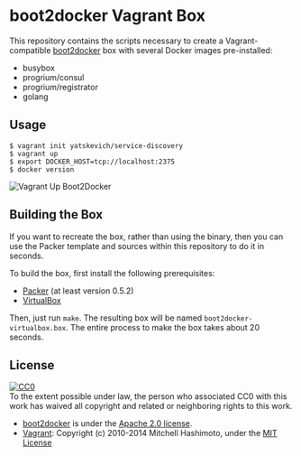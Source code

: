# boot2docker Vagrant Box

This repository contains the scripts necessary to create a Vagrant-compatible
[boot2docker](https://github.com/boot2docker/boot2docker) box with several Docker images pre-installed:
- busybox
- progrium/consul
- progrium/registrator
- golang

## Usage

    $ vagrant init yatskevich/service-discovery
    $ vagrant up
    $ export DOCKER_HOST=tcp://localhost:2375
    $ docker version

![Vagrant Up Boot2Docker](https://raw.github.com/yatskevich/service-discovery-box/classic/readme_image.gif)

## Building the Box

If you want to recreate the box, rather than using the binary, then
you can use the Packer template and sources within this repository to
do it in seconds.

To build the box, first install the following prerequisites:

  * [Packer](http://www.packer.io) (at least version 0.5.2)
  * [VirtualBox](http://www.virtualbox.org)

Then, just run `make`. The resulting box will be named `boot2docker-virtualbox.box`.
The entire process to make the box takes about 20 seconds.

## License

[![CC0](http://i.creativecommons.org/p/zero/1.0/88x31.png)](http://creativecommons.org/publicdomain/zero/1.0/)  
To the extent possible under law, the person who associated CC0 with this work has waived all copyright and related or neighboring rights to this work.

- [boot2docker](http://boot2docker.io/) is under the [Apache 2.0 license](http://www.apache.org/licenses/LICENSE-2.0).
- [Vagrant](http://www.vagrantup.com/): Copyright (c) 2010-2014 Mitchell Hashimoto, under the [MIT License](https://github.com/mitchellh/vagrant/blob/master/LICENSE)
